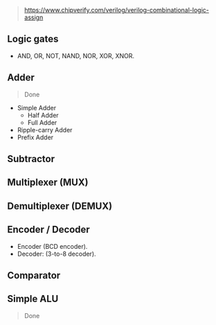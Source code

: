 > https://www.chipverify.com/verilog/verilog-combinational-logic-assign

## Logic gates 
- AND, OR, NOT, NAND, NOR, XOR, XNOR.
## Adder 
> Done

- Simple Adder
  + Half Adder
  + Full Adder
- Ripple-carry Adder
- Prefix Adder
## Subtractor
## Multiplexer (MUX)
## Demultiplexer (DEMUX)
## Encoder / Decoder
- Encoder (BCD encoder).
- Decoder: (3-to-8 decoder).
## Comparator
## Simple ALU 
> Done
